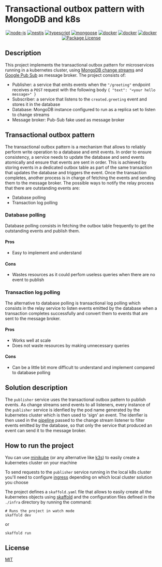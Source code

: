# Transactional outbox pattern with MongoDB and k8s


<p align="center">
<a href="https://nodejs.org/en/"><img src="https://img.shields.io/badge/node--js-v16.x.x-green" alt="node-js" /></a>
<a href="https://nestjs.com/"><img src="https://img.shields.io/badge/nestjs-v8.x.x-red" alt="nestjs" /></a>
<a href="https://www.npmjs.com/package/typescript"><img src="https://img.shields.io/badge/typescript-v4.x.x-blue" alt="typescript" /></a>
<a href="https://www.npmjs.com/package/mongoose"><img src="https://img.shields.io/badge/mongoose-v6.x.x-green" alt="mongoose" /></a> <a href="https://www.docker.com/"><img src="https://img.shields.io/badge/docker-v20.x.x-blue" alt="docker" /></a> <a href="https://kubernetes.io/docs/home/"><img src="https://img.shields.io/badge/k8s-v1.22.x-blue" alt="docker" /></a> <a href="https://minikube.sigs.k8s.io/docs/"><img src="https://img.shields.io/badge/minikube-v1.22.x-blue" alt="docker" /></a>
<a href="https://choosealicense.com/licenses/mit/" target="_blank"><img src="https://img.shields.io/badge/license-MIT-green" alt="Package License" ></a>
</p>

## Description

This project implements the transactional outbox pattern for microservices running in a kubernetes cluster, using [MongoDB change streams](https://www.mongodb.com/docs/v5.0/changeStreams/#std-label-change-stream-resume-token) and [Google Pub Sub](https://cloud.google.com/pubsub/docs/overview) as message broker. The project consists of:

- Publisher: a service that emits events when the  `"/greeting"` endpoint receives a `POST` request with the following body `{ "text": "<your hello message>" }`
- Subscriber: a service that listens to the `created.greeting` event and stores it in the database
- Database: MongoDB instance configured to run as a replica set to listen to change streams
- Message broker: Pub-Sub fake used as message broker

## Transactional outbox pattern

The transactional outbox pattern is a mechanism that allows to reliably perform write operation to a database and emit events. In order to ensure consistency, a service needs to update the database and send events atomically and ensure that events are sent in order.
This is achieved by storing events in a dedicated outbox table as part of the same transaction that updates the database and triggers the event. Once the transaction completes, another process is in charge of fetching the events and sending them to the message broker. The possible ways to notify the relay process that there are outstanding events are:

- Database polling
- Transaction log polling

### Database polling

Database polling consists in fetching the outbox table frequently to get the outstanding events and publish them.

#### Pros

- Easy to implement and understand

#### Cons

- Wastes resources as it could perfom useless queries when there are no event to publish

### Transaction log polling

The alternative to database polling is transactional log polling which consists in the relay service to listen events emitted by the database when a transaction completes successfully and convert them to events that are sent to the message broker.

#### Pros

- Works well at scale
- Does not waste resources by making unnecessary queries

#### Cons

- Can be a little bit more difficult to understand and implement compared to database polling

## Solution description

The `publisher` service uses the transactional outbox pattern to publish events. As change streams send events to all listeners,  every instance of the `publisher` service is idenfied by the pod name generated by the kubernetes cluster which is then used to 'sign' an event. The idenfier is then used in the [pipeline](https://www.mongodb.com/docs/manual/changeStreams/#modify-change-stream-output) passed to the change stream listener to filter events emitted by the database, so that only the service that produced an event can send it to the message broker.  

## How to run the project

You can use [minikube](https://minikube.sigs.k8s.io/docs/) (or any alternative like [k3s](https://k3s.io/)) to easily create a kubernetes cluster on your machine

To send requests to the `publisher` service running in the local k8s cluster you'll need to configure [ingress](https://kubernetes.github.io/ingress-nginx/) depending on which local cluster solution you choose

The project defines a `skaffold.yaml` file that allows to easily create all the kubernetes objects using [skaffold](https://skaffold.dev/) and the configuration files defined in the `./infra` directory by running the command:

```text
# Runs the project in watch mode
skaffold dev
```

or

```text
skaffold run
```

## License

[MIT](https://choosealicense.com/licenses/mit/)
